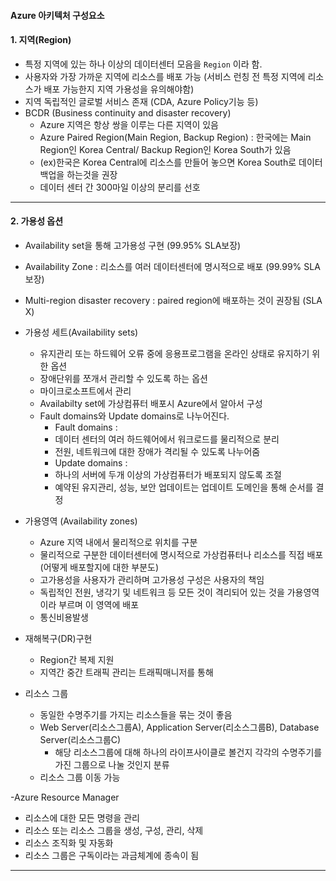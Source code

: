 #### Azure 아키텍처 구성요소

#### 1. 지역(Region)
- 특정 지역에 있는 하나 이상의 데이터센터 모음을 `Region` 이라 함.
- 사용자와 가장 가까운 지역에 리소스를 배포 가능 (서비스 런칭 전 특정 지역에 리소스가 배포 가능한지 지역 가용성을 유의해야함)
- 지역 독립적인 글로벌 서비스 존재 (CDA, Azure Policy기능 등)
- BCDR (Business continuity and disaster recovery)
  + Azure 지역은 항상 쌍을 이루는 다른 지역이 있음
  + Azure Paired Region(Main Region, Backup Region) : 한국에는 Main Region인 Korea Central/ Backup Region인 Korea South가 있음
  + (ex)한국은 Korea Central에 리소스를 만들어 놓으면 Korea South로 데이터 백업을 하는것을 권장
  + 데이터 센터 간 300마일 이상의 분리를 선호
  
***

#### 2. 가용성 옵션
- Availability set을 통해 고가용성 구현 (99.95% SLA보장)
- Availability Zone : 리소스를 여러 데이터센터에 명시적으로 배포 (99.99% SLA보장)
- Multi-region disaster recovery : paired region에 배포하는 것이 권장됨 (SLA X)

- 가용성 세트(Availability sets)
  + 유지관리 또는 하드웨어 오류 중에 응용프로그램을 온라인 상태로 유지하기 위한 옵션
  + 장애단위를 쪼개서 관리할 수 있도록 하는 옵션
  + 마이크로소프트에서 관리
  + Availabilty set에 가상컴퓨터 배포시 Azure에서 알아서 구성 
  + Fault domains와 Update domains로 나누어진다.
    + Fault domains : 
    + 데이터 센터의 여러 하드웨어에서 워크로드를 물리적으로 분리
    + 전원, 네트워크에 대한 장애가 격리될 수 있도록 나누어줌
    + Update domains :
    + 하나의 서버에 두개 이상의 가상컴퓨터가 배포되지 않도록 조절
    + 예약된 유지관리, 성능, 보안 업데이트는 업데이트 도메인을 통해 순서를 결정
   
- 가용영역 (Availability zones)
  + Azure 지역 내에서 물리적으로 위치를 구분
  + 물리적으로 구분한 데이터센터에 명시적으로 가상컴퓨터나 리소스를 직접 배포 (어떻게 배포할지에 대한 부분도)
  + 고가용성을 사용자가 관리하며 고가용성 구성은 사용자의 책임
  + 독립적인 전원, 냉각기 및 네트워크 등 모든 것이 격리되어 있는 것을 가용영역이라 부르며 이 영역에 배포
  + 통신비용발생
 
- 재해복구(DR)구현
  + Region간 복제 지원
  + 지역간 중간 트래픽 관리는 트래픽매니저를 통해
 
- 리소스 그룹
  + 동일한 수명주기를 가지는 리소스들을 묶는 것이 좋음
  + Web Server(리소스그룹A), Application Server(리소스그룹B), Database Server(리소스그룹C)
      + 해당 리소스그룹에 대해 하나의 라이프사이클로 볼건지 각각의 수명주기를 가진 그룹으로 나눌 것인지 분류
  + 리소스 그룹 이동 가능
 
-Azure Resource Manager
  + 리소스에 대한 모든 명령을 관리
  + 리소스 또는 리소스 그룹을 생성, 구성, 관리, 삭제
  + 리소스 조직화 및 자동화
  + 리소스 그룹은 구독이라는 과금체계에 종속이 됨

***

